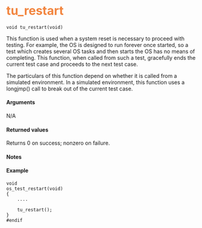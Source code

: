 ## <font color="F2853F" style="font-size:24pt"> tu_restart </font>

```no-highlight
void tu_restart(void)
```

This function is used when a system reset is necessary to proceed with testing.  For example, the OS is designed to run forever once started, so a test which creates several OS tasks and then starts the OS has no means of completing. This function, when called from such a test, gracefully ends the current test case and proceeds to the next test case.

The particulars of this function depend on whether it is called from a simulated environment.  In a simulated environment, this function uses a longjmp() call to break out of the current test case.


#### Arguments

N/A

#### Returned values

Returns 0 on success; nonzero on failure.

#### Notes

#### Example

```no-highlight
void
os_test_restart(void)
{
    ....

    tu_restart();
}
#endif
```
